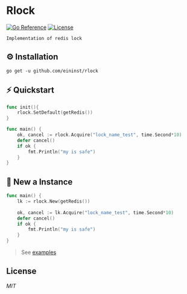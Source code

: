 # Rlock

[![Go Reference](https://pkg.go.dev/badge/github.com/eininst/rlock.svg)](https://pkg.go.dev/github.com/eininst/redis-stream-pubsub)
[![License](https://img.shields.io/github/license/eininst/rlock.svg)](LICENSE)

`Implementation of redis lock`

## ⚙️ Installation

```text
go get -u github.com/eininst/rlock
```

## ⚡ Quickstart

```go
func init(){
    rlock.SetDefault(getRedis())
}

func main() {
    ok, cancel := rlock.Acquire("lock_name_test", time.Second*10)
    defer cancel()
    if ok {
        fmt.Println("my is safe")
    }
}
```

## 👀 New a Instance

```go
func main() {
    lk := rlock.New(getRedis())
    
    ok, cancel := lk.Acquire("lock_name_test", time.Second*10)
    defer cancel()
    if ok {
        fmt.Println("my is safe")
    }
}
```

> See [examples](/examples)

## License

*MIT*